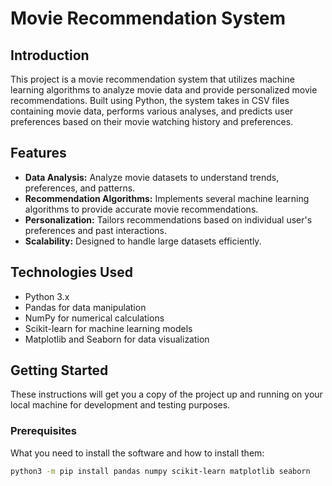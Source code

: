# Movie Recommendation System

## Introduction
This project is a movie recommendation system that utilizes machine learning algorithms to analyze movie data and provide personalized movie recommendations. Built using Python, the system takes in CSV files containing movie data, performs various analyses, and predicts user preferences based on their movie watching history and preferences.

## Features
- **Data Analysis:** Analyze movie datasets to understand trends, preferences, and patterns.
- **Recommendation Algorithms:** Implements several machine learning algorithms to provide accurate movie recommendations.
- **Personalization:** Tailors recommendations based on individual user's preferences and past interactions.
- **Scalability:** Designed to handle large datasets efficiently.

## Technologies Used
- Python 3.x
- Pandas for data manipulation
- NumPy for numerical calculations
- Scikit-learn for machine learning models
- Matplotlib and Seaborn for data visualization

## Getting Started
These instructions will get you a copy of the project up and running on your local machine for development and testing purposes.

### Prerequisites
What you need to install the software and how to install them:
```bash
python3 -m pip install pandas numpy scikit-learn matplotlib seaborn
